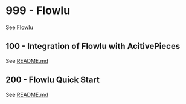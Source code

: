 # 999 - Flowlu

See [Flowlu](https://www.flowlu.com/)

## 100 - Integration of Flowlu with AcitivePieces

See [README.md](./100/README.md)

## 200 - Flowlu Quick Start

See [README.md](./200/README.md)
